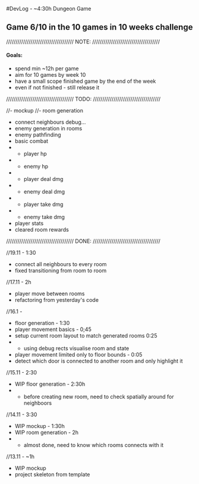 #DevLog - ~4:30h
Dungeon Game

## Game 6/10 in the 10 games in 10 weeks challenge
////////////////////////////////////
              NOTE:
////////////////////////////////////
#### Goals:
- spend min ~12h per game
- aim for 10 games by week 10 
- have a small scope finished game by the end of the week
- even if not finished - still release it

////////////////////////////////////
              TODO:
////////////////////////////////////

//- mockup
//- room generation
- connect neighbours debug...
- enemy generation in rooms
- enemy pathfinding
- basic combat
- - player hp
- - enemy hp
- - player deal dmg
- - enemy deal dmg
- - player take dmg
- - enemy take dmg
- player stats
- cleared room rewards


////////////////////////////////////
              DONE:
////////////////////////////////////

//19.11 - 1:30
- connect all neighbours to every room
- fixed transitioning from room to room

//17.11 - 2h
- player move between rooms
- refactoring from yesterday's code

//16.1 -
- floor generation - 1:30
- player movement basics - 0;45
- setup current room layout to match generated rooms 0:25
- - using debug rects visualise room and state
- player movement limited only to floor bounds - 0:05
- detect which door is connected to another room and only highlight it

//15.11 - 2:30
- WIP floor generation - 2:30h
- - before creating new room, need to check spatially around for neighboors

//14.11 - 3:30
- WIP mockup - 1:30h
- WIP room generation - 2h
- - almost done, need to know which rooms connects with it

//13.11 - ~1h
- WIP mockup
- project skeleton from template
